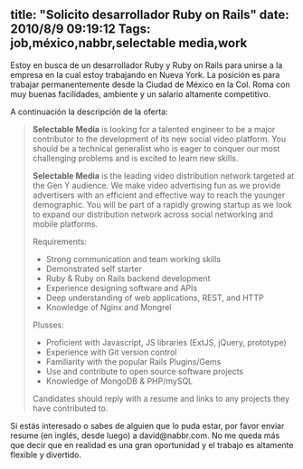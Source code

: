 title: "Solicito desarrollador Ruby on Rails"
date: 2010/8/9 09:19:12
Tags: job,méxico,nabbr,selectable media,work
---
Estoy en busca de un desarrollador Ruby y Ruby on Rails para unirse a la empresa en la cual estoy trabajando en Nueva York. La posición es para trabajar permanentemente desde la Ciudad de México en la Col. Roma con muy buenas facilidades, ambiente y un salario altamente competitivo.

A continuación la descripción de la oferta:
<blockquote><strong>Selectable Media</strong> is looking for a talented engineer to be a major contributor to the development of its new social video platform. You should be a technical generalist who is eager to conquer our most challenging problems and is excited to learn new skills.

<strong>Selectable Media</strong> is the leading video distribution network targeted at the Gen Y audience. We make video advertising fun as we provide advertisers with an efficient and effective way to reach the younger demographic. You will be part of a rapidly growing startup as we look to expand our distribution network across social networking and mobile platforms.

Requirements:
<ul>
	<li>Strong communication and team working skills</li>
	<li>Demonstrated self starter</li>
	<li>Ruby &amp; Ruby on Rails backend development</li>
	<li>Experience designing software and APIs</li>
	<li>Deep understanding of web applications, REST, and HTTP</li>
	<li>Knowledge of Nginx and Mongrel</li>
</ul>
Plusses:
<ul>
	<li>Proficient with Javascript, JS libraries (ExtJS, jQuery, prototype)</li>
	<li>Experience with Git version control</li>
	<li>Familiarity with the popular Rails Plugins/Gems</li>
	<li>Use and contribute to open source software projects</li>
	<li>Knowledge of MongoDB &amp; PHP/mySQL</li>
</ul>
Candidates should reply with a resume and links to any projects they have contributed to.</blockquote>
Si estás interesado o sabes de alguien que lo puda estar, por favor enviar resume (en inglés, desde luego) a david@nabbr.com. No me queda más que decir que en realidad es una gran oportunidad y el trabajo es altamente flexible y divertido.
